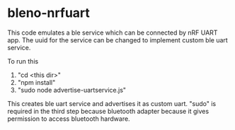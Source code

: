 # bleno-nrfuart

This code emulates a ble service which can be connected by nRF UART app. 
The uuid for the service can be changed to implement custom ble uart service.

To run this 
1. "cd \<this dir\>"  
2. "npm install"
3. "sudo node advertise-uartservice.js"

This creates ble uart service and advertises it as custom uart. 
"sudo" is required in the third step because bluetooth adapter because it gives permission to access bluetooth hardware.
